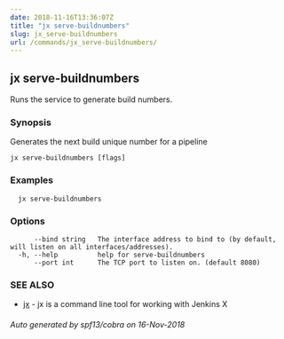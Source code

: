```yaml
---
date: 2018-11-16T13:36:07Z
title: "jx serve-buildnumbers"
slug: jx_serve-buildnumbers
url: /commands/jx_serve-buildnumbers/
---
```

## jx serve-buildnumbers

Runs the service to generate build numbers.

### Synopsis

Generates the next build unique number for a pipeline

```
jx serve-buildnumbers [flags]
```

### Examples

```
  jx serve-buildnumbers
```

### Options

```
      --bind string   The interface address to bind to (by default, will listen on all interfaces/addresses).
  -h, --help          help for serve-buildnumbers
      --port int      The TCP port to listen on. (default 8080)
```

### SEE ALSO

* [jx](/commands/jx/)	 - jx is a command line tool for working with Jenkins X

###### Auto generated by spf13/cobra on 16-Nov-2018
